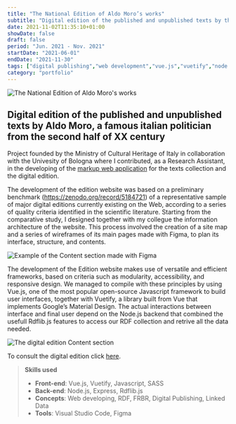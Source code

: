 ```yaml
---
title: "The National Edition of Aldo Moro’s works"
subtitle: "Digital edition of the published and unpublished texts by the famous italian polititian from the second half of XX century Aldo Moro"
date: 2021-11-02T11:35:10+01:00
showDate: false
draft: false
period: "Jun. 2021 - Nov. 2021"
startDate: "2021-06-01"
endDate: "2021-11-30"
tags: ["digital publishing","web development","vue.js","vuetify","node.js","rdflib.js"]
category: "portfolio"
---
```


![The National Edition of Aldo Moro's works](/portfolio/aldomoro/aldomoro.png)

## Digital edition of the published and unpublished texts by Aldo Moro, a famous italian politician from the second half of XX century

Project founded by the Ministry of Cultural Heritage of Italy in collaboration with the Univesity of Bologna where I contributed, as a Research Assistant, in the developing of the [markup web application](/portfolio/kwickk/) for the texts collection and the digital edition.

The development of the edition website was based on a preliminary benchmark (https://zenodo.org/record/5184721) of a representative sample of major digital editions currently existing on the Web, according to a series of quality criteria identified in the scientific literature. Starting from the comparative study, I designed together with my collegue the information architecture of the website. This process involved the creation of a site map and a series of wireframes of its main pages made with Figma, to plan its interface, structure, and contents. 

![Example of the Content section made with Figma](/portfolio/aldomoro/wireframe_aldomoro_contents.png)

The development of the Edition website makes use of versatile and efficient frameworks, based on criteria such as modularity, accessibility, and responsive design. We managed to compile with these principles by using Vue.js, one of the most popular open-source Javascript framework to build user interfaces, together with Vuetify, a library built from Vue that implements Google’s Material Design. The actual interactions between interface and final user depend on the Node.js backend that combined the usefull Rdflib.js features to access our RDF collection and retrive all the data needed.

![The digital edition Content section](/portfolio/aldomoro/aldomoro_contents.png)

To consult the digital edition click [here](https://doi.org/10.6092/unibo/aldomoro).

> **Skills used**
>
> - **Front-end**: 
> Vue.js, Vuetify, Javascript, SASS
> - **Back-end**:
> Node.js, Express, Rdflib.js
> - **Concepts**: 
> Web developing, RDF, FRBR, Digital Publishing, Linked Data
> - **Tools**: 
> Visual Studio Code, Figma
